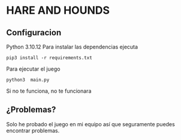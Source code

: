 # HARE AND HOUNDS

## Configuracion
Python 3.10.12
Para instalar las dependencias ejecuta
```
pip3 install -r requirements.txt
```
Para ejecutar el juego
```
python3  main.py
```
Si no te funciona, no te funcionara

## ¿Problemas?
Solo he probado el juego en mi equipo así que seguramente puedes encontrar problemas.

